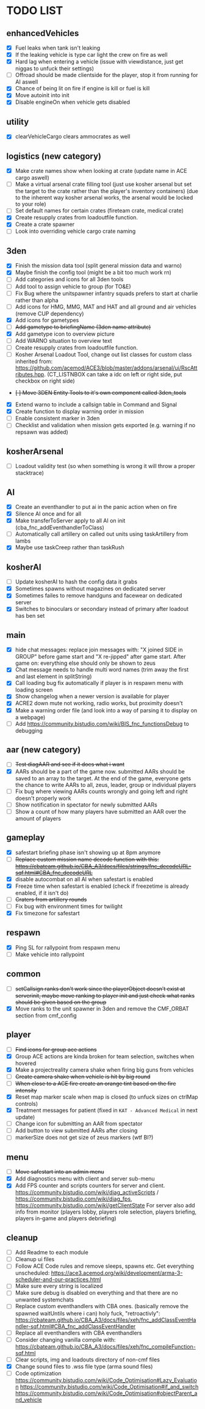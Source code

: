 # TODO LIST

## enhancedVehicles
 - [X] Fuel leaks when tank isn't leaking
 - [X] If the leaking vehicle is type car light the crew on fire as well
 - [X] Hard lag when entering a vehicle (issue with viewdistance, just get niggas to unfuck their settings)
 - [ ] Offroad should be made clientside for the player, stop it from running for AI aswell <!-- @TODO: Make offroad clientside -->
 - [X] Chance of being lit on fire if engine is kill or fuel is kill
 - [X] Move autoinit into init
 - [X] Disable engineOn when vehicle gets disabled

## utility
 - [X] clearVehicleCargo clears ammocrates as well
 
## logistics (new category)
 - [X] Make crate names show when looking at crate (update name in ACE cargo aswell)
 - [ ] Make a virtual arsenal crate filling tool (just use kosher arsenal but set the target to the crate rather than the player's inventory containers) <!-- @TODO: Make virtual arsenal crate filling tool -->
	   (due to the inherent way kosher arsenal works, the arsenal would be locked to your role)
 - [ ] Set default names for certain crates (fireteam crate, medical crate)
 - [X] Create resupply crates from loadoutfile function.
 - [X] Create a crate spawner
 - [ ] Look into overriding vehicle cargo crate naming <!-- @TODO: Override cargo names in vehicles to use custom name only -->

## 3den
 - [X] Finish the mission data tool (split general mission data and warno)
 - [X] Maybe finish the config tool (might be a bit too much work rn)
 - [ ] Add categories and icons for all 3den tools <!-- @TODO: Add all entity tools -->
 - [ ] Add tool to assign vehicle to group (for TO&E) <!-- @TODO: Add tool to assign vehicles for TO&E -->
 - [ ] Fix Bug where the unitspawner infantry squads prefers to start at charlie rather than alpha <!-- @BUG: Squads start at Charlie -->
 - [ ] Add icons for HMG, MMG, MAT and HAT and all ground and air vehicles (remove CUP dependency) <!-- @TODO: Create icons for HMG, MMG, MAT, HAT, Ground - and Air Vehicles -->
 - [X] Add icons for gametypes
 - [ ] <s>Add gametype to briefingName (3den name attribute)</s>
 - [X] Add gametype icon to overview picture
 - [ ] Add WARNO situation to overview text <!-- @TODO: Add situation to overview text when loading mission -->
 - [ ] Create resupply crates from loadoutfile function. <!-- @TODO: Tool to create supply crates -->
 - [ ] Kosher Arsenal Loadout Tool, change out list classes for custom class inherited from: https://github.com/acemod/ACE3/blob/master/addons/arsenal/ui/RscAttributes.hpp. <!-- @TODO: Tool to create loadouts -->
	   (CT_LISTNBOX can take a idc on left or right side, put checkbox on right side)
- <s>[ ] Move 3DEN Entity Tools to it's own component called 3den_tools</s>
- [X] Extend warno to include a callsign table in Command and Signal
- [X] Create function to display warning order in mission
- [ ] Enable consistent marker in 3den <!-- @TODO: Enable consistent marker size in 3den -->
- [ ] Checklist and validation when mission gets exported (e.g. warning if no repsawn was added) <!-- @TODO: Checklist and validation on mission export -->

## kosherArsenal
 - [ ] Loadout validity test (so when something is wrong it will throw a proper stacktrace) <!-- @TODO: Function to verify loadouts (check for errors) -->

## AI
 - [X] Create an eventhandler to put ai in the panic action when on fire
 - [X] Silence AI once and for all
 - [X] Make transferToServer apply to all AI on init (cba_fnc_addEventhandlerToClass)
 - [ ] Automatically call artillery on called out units using taskArtillery from lambs <!-- @TODO: Make auto artillery using lambs artillery -->
 - [X] Maybe use taskCreep rather than taskRush

## kosherAI
 - [ ] Update kosherAI to hash the config data it grabs <!-- @TODO: Kosher AI should hash any config data it gets -->
 - [X] Sometimes spawns without magazines on dedicated server 
 - [X] Sometimes failes to remove handguns and facewear on dedicated server
 - [X] Switches to binoculars or secondary instead of primary after loadout has ben set

## main
 - [X] hide chat messages:
        replace join messages with: "X joined SIDE in GROUP" before game start and "X re-jipped" after game start. After game on: everything else should only be shown to zeus
 - [X] Chat message needs to handle multi word names (trim away the first and last element in splitString)
 - [X] Call loading bug fix automatically if player is in respawn menu with loading screen
 - [X] Show changelog when a newer version is available for player
 - [X] ACRE2 down mute not working, radio works, but proximity doesn't
 - [X] Make a warning order file (and look into a way of parsing it to display on a webpage)
 - [ ] Add https://community.bistudio.com/wiki/BIS_fnc_functionsDebug to debugging <!-- @TODO: Use functionsDebug when debugging -->

## aar (new category)
 - [ ] <s>Test diagAAR and see if it does what i want</s>
 - [X] AARs should be a part of the game now. submitted AARs should be saved to an array to the target. At the end of the game, everyone gets the chance to write AARs to all, zeus, leader, group or individual players
 - [ ] Fix bug where viewing AARs counts wrongly and going left and right doesn't properly work <!-- @BUG: Reports gets counted wrongly and are not refreshed -->
 - [ ] Show notification in spectator for newly submitted AARs <!-- @TODO: Notifications for newly submitted AARs -->
 - [ ] Show a count of how many players have submitted an AAR over the amount of players <!-- @TODO: Show Submitted AAR count / players -->

## gameplay
 - [X] safestart briefing phase isn't showing up at 8pm anymore
 - [ ] <s>Replace custom mission name decode function with this: https://cbateam.github.io/CBA_A3/docs/files/strings/fnc_decodeURL-sqf.html#CBA_fnc_decodeURL </s>
 - [X] disable autocombat on all AI when safestart is enabled
 - [X] Freeze time when safestart is enabled (check if freezetime is already enabled, if it isn't do)
 - [ ] <s>Craters from artillery rounds</s>
 - [ ] Fix bug with environment times for twilight <!-- @TODO: Calculate twilight times and add to environment tab -->
 - [X] Fix timezone for safestart

## respawn
 - [X] Ping SL for rallypoint from respawn menu
 - [ ] Make vehicle into rallypoint <!-- @TODO: Allow setting a vehicle as the rallypoint -->

## common
 - [ ] <s>setCallsign ranks don't work since the playerObject doesn't exist at serverinit, maybe move ranking to player init and just check what ranks should be given based on the group</s>
 - [X] Move ranks to the unit spawner in 3den and remove the CMF_ORBAT section from cmf_config

## player
 - [ ] <s>Find icons for group ace actions</s>
 - [X] Group ACE actions are kinda broken for team selection, switches when hovered 
 - [X] Make a projectreality camera shake when firing big guns from vehicles
 - [ ] <s>Create camera shake when vehicle is hit by big round</s>
 - [ ] <s>When close to a ACE fire create an orange tint based on the fire intensity</s>
 - [X] Reset map marker scale when map is closed (to unfuck sizes on ctrlMap controls)
 - [x] Treatment messages for patient (fixed in `KAT - Advanced Medical` in next update)
 - [ ] Change icon for submitting an AAR from spectator <!-- @TODO: Get a better icon for submitting AARs -->
 - [ ] Add button to view submitted AARs after closing <!-- @TODO: Add button to spectator and zeus to view submitted AARS -->
 - [ ] markerSize does not get size of zeus markers (wtf BI?) <!-- @BUG: Markersize does not work on zeus markers (honestly don't remember what this is) -->

## menu
 - [ ] <s>Move safestart into an admin menu</s>
 - [X] Add diagnostics menu with client and server sub-menu
 - [X] Add FPS counter and scripts counters for server and client. https://community.bistudio.com/wiki/diag_activeScripts / https://community.bistudio.com/wiki/diag_fps, https://community.bistudio.com/wiki/getClientState
	For server also add info from monitor (players lobby, players role selection, players briefing, players in-game and players debriefing)

## cleanup
 - [ ] Add Readme to each module <!-- @TODO: Add a README to each of the modules -->
 - [ ] Cleanup ui files <!-- @TODO: Do a big cleanup of all ui classes -->
 - [ ] Follow ACE Code rules and remove sleeps, spawns etc. Get everything unscheduled: 
        https://ace3.acemod.org/wiki/development/arma-3-scheduler-and-our-practices.html <!-- @TODO: Try to make as much of the code unscheduled as possible -->
 - [ ] Make sure every string is localized <!-- @TODO: Localize strings -->
 - [ ] Make sure debug is disabled on everything and that there are no unwanted systemchats <!-- @RELEASE_TODO: Disable Debug on all modules -->
 - [ ] Replace custom eventhandlers with CBA ones. (basically remove the spawned waitUntils where i can) holy fuck, "retroactivly": https://cbateam.github.io/CBA_A3/docs/files/xeh/fnc_addClassEventHandler-sqf.html#CBA_fnc_addClassEventHandler <!-- @TODO: Replace custom eventhandlers with CBA ones where able -->
 - [ ] Replace all eventhandlers with CBA eventhandlers <!-- @TODO: Use CBA Eventhandlers when able -->
 - [ ] Consider changing vanilla compile with: https://cbateam.github.io/CBA_A3/docs/files/xeh/fnc_compileFunction-sqf.html <!-- @TODO: Use CBA compileFunction to compile functions -->
 - [ ] Clear scripts, img and loadouts directory of non-cmf files <!-- @RELEASE_TODO: Remove files not required by CMF -->
 - [X] Change sound files to .wss file type (arma sound files)
 - [ ] Code optimization<br/>https://community.bistudio.com/wiki/Code_Optimisation#Lazy_Evaluation <!-- @TODO: Code optimization following BIWIKI -->
https://community.bistudio.com/wiki/Code_Optimisation#if_and_switch
https://community.bistudio.com/wiki/Code_Optimisation#objectParent_and_vehicle